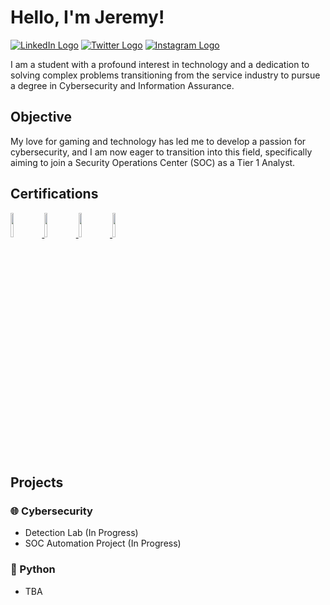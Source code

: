 # Hello, I'm Jeremy!
<a href="https://www.linkedin.com/in/jduongme/"><img src="https://img.shields.io/badge/-LinkedIn-0072b1?&style=for-the-badge&logo=linkedin&logoColor=white" alt=" LinkedIn Logo"/></a>
<a href="https://twitter.com/jduong_dev"><img src="https://img.shields.io/badge/-Twitter-1DA1F2?style=for-the-badge&logo=twitter&logoColor=white" alt="Twitter Logo"/></a>
<a href="https://linkedin.com/in/jduongme"><img src="https://img.shields.io/badge/-Instagram-E4405F?style=for-the-badge&logo=instagram&logoColor=white" alt="Instagram Logo"></a>

I am a student with a profound interest in technology and a dedication to solving complex problems transitioning from the service industry to pursue a degree in Cybersecurity and Information Assurance.

## Objective

My love for gaming and technology has led me to develop a passion for cybersecurity, and I am now eager to transition into this field, specifically aiming to join a Security Operations Center (SOC) as a Tier 1 Analyst.

## Certifications
<div>
<a href="https://www.credly.com/badges/920f1d48-b570-448d-8183-6b5cb5709f7e">
  <img src="https://github.com/jduong-me/GitHub-Image-Hosting/assets/128167475/980dc00b-1f23-4ad4-b8e7-92b498c004cf" width="10%" height="10%">
</a>
<a href="https://www.credly.com/badges/265301ab-f21a-4af4-a372-a78bb941d172">
  <img src="https://github.com/user-attachments/assets/40a50dab-d884-47ad-802f-312c009261cd" width="10%" height="10%">
</a>
<a href="https://www.credly.com/badges/9d0b3a02-6cc0-4bbf-bf26-075192ec592d">
  <img src="https://github.com/jduong-me/GitHub-Image-Hosting/assets/128167475/619bc26d-466b-4591-ae02-3592781fb8ad" width="10%" height="10%">
</a>
<a>
  <img src="https://github.com/jduong-me/GitHub-Image-Hosting/assets/128167475/eb44aa7d-954d-4a7a-9ce7-fd900df47500" width="10%" height="10%">
</a>
<div>

## Projects
### 🌐 Cybersecurity
- Detection Lab (In Progress)
- SOC Automation Project (In Progress)
### 🐍 Python
- TBA

<!--
**jduong-me/jduong-me** is a ✨ _special_ ✨ repository because its `README.md` (this file) appears on your GitHub profile.

Here are some ideas to get you started:

- 🔭 I’m currently working on ...
- 🌱 I’m currently learning ...
- 👯 I’m looking to collaborate on ...
- 🤔 I’m looking for help with ...
- 💬 Ask me about ...
- 📫 How to reach me: ...
- 😄 Pronouns: ...
- ⚡ Fun fact: ...
-->
